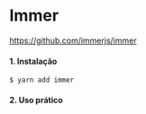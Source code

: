 # Immer

https://github.com/immerjs/immer

#### 1. Instalação

`$ yarn add immer`

#### 2. Uso prático

